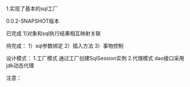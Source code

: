 
1.实现了基本的sql工厂

0.0.2-SNAPSHOT版本

已完成
1)对象和sql执行结果相互映射关联


待完成：
1）sql参数绑定
2）插入方法
3）事物控制

设计模式：
1.工厂模式
通过工厂创建SqlSession实例
2.代理模式
dao接口采用jdk动态代理

注意：
